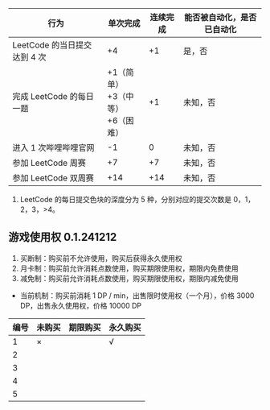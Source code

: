 
| 行为 | 单次完成 | 连续完成 | 能否被自动化，是否已自动化 |
| ---- | ---- | ---- | ---- |
| LeetCode 的当日提交达到 4 次 | +4 | +1 | 是，否 |
| 完成 LeetCode 的每日一题 | +1（简单）<br>+3（中等）<br>+6（困难） | +1 | 未知，否 |
| 进入 1 次哔哩哔哩官网 | -1 | 0 | 未知，否 |
| 参加 LeetCode 周赛 | +7 | +7 | 未知，否 |
| 参加 LeetCode 双周赛 | +14 | +14 | 未知，否 |

1. LeetCode 的每日提交色块的深度分为 5 种，分别对应的提交次数是 0，1，2，3，>4。

## 游戏使用权 0.1.241212

1. 买断制：购买前不允许使用，购买后获得永久使用权
2. 月卡制：购买前允许消耗点数使用，购买期限使用权，期限内免费使用
3. 减免制：购买前允许消耗点数使用，购买期限使用权，期限内减免使用
- 当前机制：购买前消耗 1 DP / min，出售限时使用权（一个月），价格 3000 DP，出售永久使用权，价格 10000 DP

| 编号 | 未购买 | 期限购买 | 永久购买 |
| ---- | ---- | ---- | ---- |
| 1 | × |  | √ |
| 2 |  |  |  |
| 3 |  |  |  |
| 4 |  |  |  |
| 5 |  |  |  |
